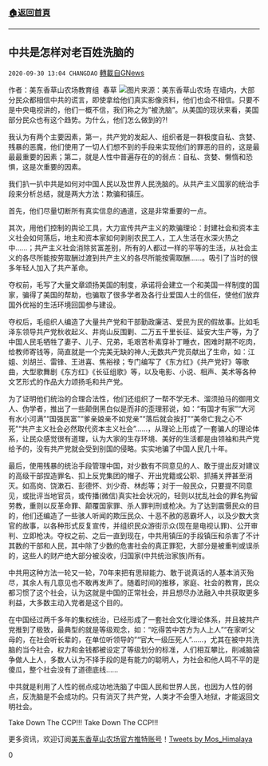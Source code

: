 ###  [:house:返回首頁](https://github.com/ourhimalayas/txt)
---

## 中共是怎样对老百姓洗脑的
`2020-09-30 13:04 CHANGDAO` [轉載自GNews](https://gnews.org/zh-hant/393522/)

作者：美东香草山农场教育组  春草
![]()![](https://s3.amazonaws.com/gnews-media-offload/wp-content/uploads/2020/09/30130010/%E5%9B%BE%E7%89%8712.png)图片来源：美东香草山农场
在墙内，大部分民众都相信中共的谎言，即使拿给他们真实影像资料，他们也会不相信。只要不是中央电视讲的，他们一概不信，我们称之为”被洗脑”。从美国的现状来看，美国部分民众也有这个趋势。为什么，他们怎么做到的?!

我认为有两个主要因素，第一，共产党的发起人、组织者是一群极度自私、贪婪、残暴的恶魔，他们使用了一切人们想不到的手段来实现他们的罪恶的目的，这是最最最重要的因素；第二，就是人性中普遍存在的的弱点：自私、贪婪、懒惰和恐惧，这是次重要的因素。

我们扒一扒中共是如何对中国人民以及世界人民洗脑的。从共产主义国家的统治手段来分析总结，就是两大方法：欺骗和镇压。

首先，他们尽量切断所有真实信息的通道，这是非常重要的一点。

其次，用他们控制的舆论工具，大力宣传共产主义的欺骗理论：封建社会和资本主义社会如何落后，地主和资本家如何剥削农民工人，工人生活在水深火热之中……；共产主义社会消除贫富差别，所有的人都过一样的平等的生活，从社会主义的各尽所能按劳取酬过渡到共产主义的各尽所能按需取酬……。吸引了当时的很多年轻人加入了共产革命。

夺权前，毛写了大量文章颂扬美国的制度，承诺将会建立一个和美国一样制度的国家，骗得了美国的帮助，也骗取了很多学者及各行业爱国人士的信任，使他们放弃国外优裕的生活环境回国参与建设。

夺权后，毛组织人编造了大量共产党和干部勤政廉洁、爱民为民的假故事。比如毛泽东领导共产党秋收起义、井岗山反围剿、二万五千里长征、延安大生产等，为了中国人民毛牺牲了妻子、儿子、兄弟，毛艰苦朴素穿补丁睡衣，困难时期不吃肉，给教师寄钱等，简直就是一个完美无缺的神人;无数共产党员献出了生命，如：江姐、刘胡兰、雷锋、王进喜、焦裕禄；专门编写了《东方红》《共产党好》等歌曲，大型歌舞剧《东方红》《长征组歌》等，以及电影、小说、相声、美术等各种文艺形式的作品大力颂扬毛和共产党。

为了证明他们统治的合理合法性，他们还组织了一帮不学无术、溜须拍马的御用文人、伪学者，推出了一些颠倒黑白似是而非的歪理邪说，如：“有国才有家”“大河有水小河满”“国强民富”“爹亲娘亲不如党亲”“落后就会挨打”“美帝亡我之心不死”“共产主义社会必然取代资本主义社会”……，从理论上形成了一套骗人的理论体系，让民众感觉很有道理，认为大家的生存环境、美好的生活都是由领袖和共产党给予的，没有共产党就会受到别国的侵略。实实地骗了中国人民几十年。

最后，使用残暴的统治手段管理中国，对少数有不同意见的人、敢于提出反对建议的高级干部捏造罪名、扣上反党集团的帽子、开出党籍或公职、抓捕关押甚至消灭。如高岗、饶漱石、彭德怀、刘少奇、林彪等；对于一般民众，只要提不同意见，或批评当地官员，或传播(微信)真实社会状况的，轻则以扰乱社会的罪名拘留劳教，重则以反革命罪、颠覆国家罪、杀人罪判刑或枪决。为了达到震慑民众的目的，他们还编造了一些骇人听闻的欺压民众、十恶不赦的恶霸坏人，以及少数大贪官的故事，以各种形式反复宣传，并组织民众游街示众(现在是电视认罪)、公开审判、立即枪决。夺权之前、之后一直到现在，中共用镇压的手段镇压和杀害了不计其数的干部和人民，其中除了少数的危害社会的真正罪犯，大部分是被重判或误杀的，这些人的财产绝大部分被没收，归国家(中共统治家族)所有。

中共用这种方法一轮又一轮，70年来把有思辩能力、敢于说真话的人基本消灭殆尽，其余人有几意见也不敢再发声了。随着时间的推移，家庭、社会的教育，民众都习惯了这个社会，认为这就是中国的正常社会，并且想尽办法融入中共获取更多利益，大多数主动入党者是这个目的。

在中国经过两千多年的集权统治，已经形成了一套社会文化理论体系，并且被共产党推到了极致，最典型的就是等级观念，如：“吃得苦中苦方为人上人”“在家听父母的，在社会听长辈的，在单位听领导的”“官大一级压死人”……，尤其在被中共洗脑的当今社会，权力和金钱都被设定了等级划分的标准，人们相互攀比，削减脑袋争做人上人，多数人认为不择手段的是有能力的聪明人，为社会和他人鸣不平的是傻瓜，整个社会没有了道德底线……

中共就是利用了人性的弱点成功地洗脑了中国人民和世界人民，也因为人性的弱点，反洗脑是不会成功的。只有消灭了共产党，人类才不会堕入地狱，才能返回文明社会。

Take Down The CCP!!! Take Down The CCP!!!



更多资讯，欢迎订阅[美东香草山农场官方推特账号](https://twitter.com/Mos_Himalaya)！[Tweets by Mos\_Himalaya](https://twitter.com/Mos_Himalaya?ref_src=twsrc%5Etfw)

0
